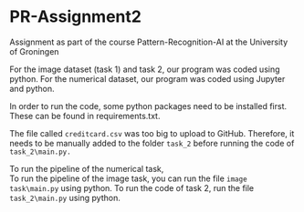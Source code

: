 # PR-Assignment2

Assignment as part of the course Pattern-Recognition-AI at the University of Groningen

For the image dataset (task 1) and task 2, our program was coded using python. For the numerical dataset, our program was coded using Jupyter and python.

In order to run the code, some python packages need to be installed first. These can be found in requirements.txt.

The file called `creditcard.csv` was too big to upload to GitHub. Therefore, it needs to be manually added to the folder `task_2` before running the code of `task_2\main.py.`

To run the pipeline of the numerical task, \
To run the pipeline of the image task, you can run the file `image task\main.py` using python.
To run the code of task 2, run the file `task_2\main.py` using python.